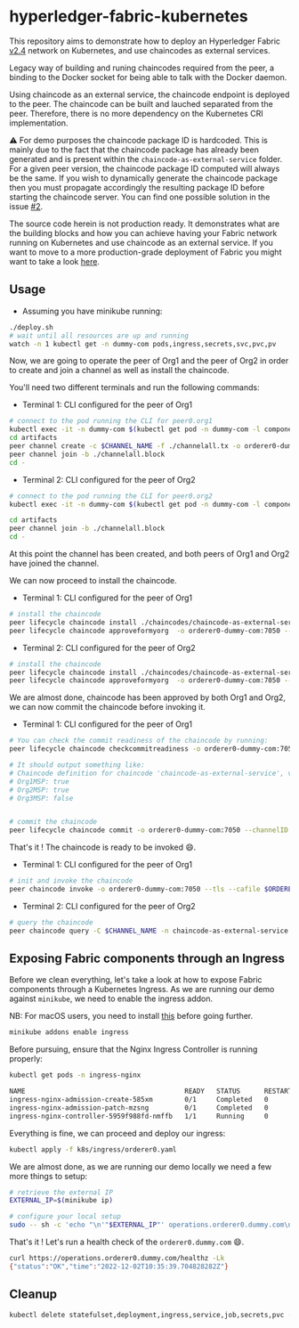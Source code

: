 # hyperledger-fabric-kubernetes

This repository aims to demonstrate how to deploy an Hyperledger Fabric [v2.4](https://hyperledger-fabric.readthedocs.io/en/release-2.4/) network on Kubernetes, and use chaincodes as external services.

Legacy way of building and runing chaincodes required from the peer, a binding to the Docker socket for being able to
talk with the Docker daemon.

Using chaincode as an external service, the chaincode endpoint is deployed to the peer. The chaincode can be built and lauched separated from the peer. Therefore, there is no more dependency on the Kubernetes CRI implementation.

⚠️ For demo purposes the chaincode package ID is hardcoded. This is mainly due to the fact that the chaincode package has already been generated and is present within the `chaincode-as-external-service` folder. For a given peer version, the chaincode package ID computed will always be the same. If you wish to dynamically generate the chaincode package then you must propagate accordingly the resulting package ID before starting the chaincode server.
You can find one possible solution in the issue [#2](https://github.com/TommyStarK/hyperledger-fabric-kubernetes/issues/3#issuecomment-798954187).

The source code herein is not production ready. It demonstrates what are the building blocks and how you can achieve having your Fabric network running on Kubernetes and use chaincode as an external service. If you want to move to a more production-grade deployment of Fabric you might want to take a look [here](https://github.com/hyperledger-labs/fabric-operator).

## Usage

- Assuming you have minikube running:

```bash
./deploy.sh
# wait until all resources are up and running
watch -n 1 kubectl get -n dummy-com pods,ingress,secrets,svc,pvc,pv
```

Now, we are going to operate the peer of Org1 and the peer of Org2 in order to create and join a channel as well as install the chaincode.

You'll need two different terminals and run the following commands:

- Terminal 1: CLI configured for the peer of Org1

```bash
# connect to the pod running the CLI for peer0.org1
kubectl exec -it -n dummy-com $(kubectl get pod -n dummy-com -l component=cli.peer0.org1.dummy.com -o jsonpath="{.items[0].metadata.name}") -- bash
cd artifacts
peer channel create -c $CHANNEL_NAME -f ./channelall.tx -o orderer0-dummy-com:7050 --tls --cafile $ORDERER_CA
peer channel join -b ./channelall.block
cd -
```

- Terminal 2: CLI configured for the peer of Org2

```bash
# connect to the pod running the CLI for peer0.org2
kubectl exec -it -n dummy-com $(kubectl get pod -n dummy-com -l component=cli.peer0.org2.dummy.com -o jsonpath="{.items[0].metadata.name}") -- bash

cd artifacts
peer channel join -b ./channelall.block
cd -
```

At this point the channel has been created, and both peers of Org1 and Org2 have joined the channel.

We can now proceed to install the chaincode.

- Terminal 1: CLI configured for the peer of Org1

```bash
# install the chaincode
peer lifecycle chaincode install ./chaincodes/chaincode-as-external-service.tgz
peer lifecycle chaincode approveformyorg  -o orderer0-dummy-com:7050 --tls --cafile $ORDERER_CA --channelID $CHANNEL_NAME --name chaincode-as-external-service --version 1.0 --init-required --package-id chaincode-as-external-service:33b295bb4ac3f8dead7bddb9e86315aa7b3729b76d6d53f9379ddba6db900f7f --sequence 1
```

- Terminal 2: CLI configured for the peer of Org2

```bash
# install the chaincode
peer lifecycle chaincode install ./chaincodes/chaincode-as-external-service.tgz
peer lifecycle chaincode approveformyorg  -o orderer0-dummy-com:7050 --tls --cafile $ORDERER_CA --channelID $CHANNEL_NAME --name chaincode-as-external-service --version 1.0 --init-required --package-id chaincode-as-external-service:33b295bb4ac3f8dead7bddb9e86315aa7b3729b76d6d53f9379ddba6db900f7f --sequence 1
```

We are almost done, chaincode has been approved by both Org1 and Org2, we can now commit the chaincode before invoking it.

- Terminal 1: CLI configured for the peer of Org1

```bash
# You can check the commit readiness of the chaincode by running:
peer lifecycle chaincode checkcommitreadiness -o orderer0-dummy-com:7050 --channelID $CHANNEL_NAME --tls --cafile $ORDERER_CA --name chaincode-as-external-service --version 1.0 --init-required --sequence 1

# It should output something like:
# Chaincode definition for chaincode 'chaincode-as-external-service', version '1.0', sequence '1' on channel 'channelall' approval status by org:
# Org1MSP: true
# Org2MSP: true
# Org3MSP: false


# commit the chaincode
peer lifecycle chaincode commit -o orderer0-dummy-com:7050 --channelID $CHANNEL_NAME --name chaincode-as-external-service --version 1.0 --sequence 1 --init-required --tls --cafile $ORDERER_CA --peerAddresses peer0-org1-dummy-com:7051 --tlsRootCertFiles $CORE_PEER_TLS_ROOTCERT_FILE  --peerAddresses peer0-org2-dummy-com:7051 --tlsRootCertFiles /etc/hyperledger/fabric/crypto/peerOrganizations/org2.dummy.com/peers/peer0.org2.dummy.com/tls/ca.crt
```

That's it ! The chaincode is ready to be invoked :smile:.

- Terminal 1: CLI configured for the peer of Org1

```bash
# init and invoke the chaincode
peer chaincode invoke -o orderer0-dummy-com:7050 --tls --cafile $ORDERER_CA -C $CHANNEL_NAME -n chaincode-as-external-service  --peerAddresses peer0-org1-dummy-com:7051 --tlsRootCertFiles $CORE_PEER_TLS_ROOTCERT_FILE  --peerAddresses peer0-org2-dummy-com:7051 --tlsRootCertFiles /etc/hyperledger/fabric/crypto/peerOrganizations/org2.dummy.com/peers/peer0.org2.dummy.com/tls/ca.crt --isInit -c '{"function":"Init","Args":[]}'
```

- Terminal 2: CLI configured for the peer of Org2

```bash
# query the chaincode
peer chaincode query -C $CHANNEL_NAME -n chaincode-as-external-service -c '{"Args":["Query", "default-asset"]}'
```

## Exposing Fabric components through an Ingress

Before we clean everything, let's take a look at how to expose Fabric components through a Kubernetes Ingress.
As we are running our demo against `minikube`, we need to enable the ingress addon.

NB: For macOS users, you need to install [this](https://github.com/chipmk/docker-mac-net-connect) before going further.

```bash
minikube addons enable ingress
```

Before pursuing, ensure that the Nginx Ingress Controller is running properly:

```bash
kubectl get pods -n ingress-nginx

NAME                                        READY   STATUS      RESTARTS   AGE
ingress-nginx-admission-create-585xm        0/1     Completed   0          8m44s
ingress-nginx-admission-patch-mzsng         0/1     Completed   0          8m44s
ingress-nginx-controller-5959f988fd-nmffb   1/1     Running     0          8m44s
```

Everything is fine, we can proceed and deploy our ingress:

```bash
kubectl apply -f k8s/ingress/orderer0.yaml
```

We are almost done, as we are running our demo locally we need a few more things to setup:

```bash
# retrieve the external IP
EXTERNAL_IP=$(minikube ip)

# configure your local setup
sudo -- sh -c 'echo "\n'"$EXTERNAL_IP"' operations.orderer0.dummy.com\n" >> /etc/hosts'
```

That's it ! Let's run a health check of the `orderer0.dummy.com` :smile:.

```bash
curl https://operations.orderer0.dummy.com/healthz -Lk
{"status":"OK","time":"2022-12-02T10:35:39.704828282Z"}
```


## Cleanup

```bash
kubectl delete statefulset,deployment,ingress,service,job,secrets,pvc --all --namespace dummy-com && kubectl delete pv local-volume
```
